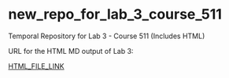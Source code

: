 # new_repo_for_lab_3_course_511
Temporal Repository for Lab 3 - Course 511 (Includes HTML)

URL for the HTML MD output of Lab 3: 

[HTML_FILE_LINK](https://manu2856.github.io/new_repo_for_lab_3_course_511/New_Rmd_for_Exercise_2.html)
